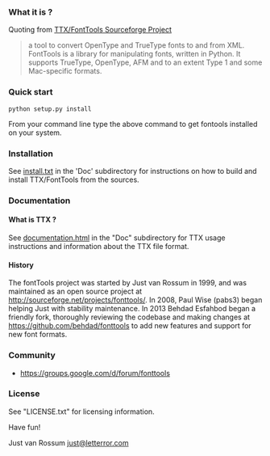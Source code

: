### What it is ?

Quoting from [TTX/FontTools Sourceforge Project](http://sourceforge.net/projects/fonttools/) 
> a tool to convert OpenType and TrueType fonts to and from XML. FontTools is a library for manipulating fonts, written in Python. It supports TrueType, OpenType, AFM and to an extent Type 1 and some Mac-specific formats.   

### Quick start

```python setup.py install```

From your command line type the above command to get fontools installed on your system.

### Installation

See [install.txt](https://github.com/behdad/fonttools/blob/master/Doc/install.txt) in the 'Doc' subdirectory for instructions on how to build and install TTX/FontTools from the sources.


### Documentation

#### What is TTX ?

See [documentation.html](https://github.com/behdad/fonttools/blob/master/Doc/documentation.html) in the "Doc" subdirectory for TTX usage instructions and information about the TTX file format.

#### History

The fontTools project was started by Just van Rossum in 1999, and was maintained as an open source project at <http://sourceforge.net/projects/fonttools/>. In 2008, Paul Wise (pabs3) began helping Just with stability maintenance. In 2013 Behdad Esfahbod began a friendly fork, thoroughly reviewing the codebase and making changes at <https://github.com/behdad/fonttools> to add new features and support for new font formats. 

### Community

* https://groups.google.com/d/forum/fonttools

### License

See "LICENSE.txt" for licensing information.



Have fun!

Just van Rossum <just@letterror.com>
